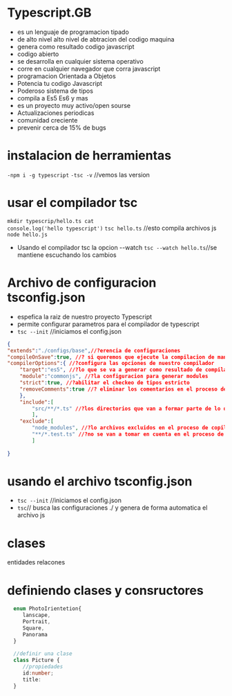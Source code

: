 # Typescript.__GB__
- es un lenguaje de programacion tipado 
- de alto nivel alto nivel de abtracion del codigo maquina
- genera como resultado codigo javascript
- codigo abierto
- se desarrolla en cualquier sistema operativo
- corre en cualquier navegador que corra javascript
- programacion Orientada a Objetos
- Potencia tu codigo Javascript
- Poderoso sistema de tipos
- compila a Es5 Es6 y mas
- es un proyecto muy activo/open sourse
- Actualizaciones periodicas
- comunidad creciente
- prevenir cerca de 15% de bugs
# instalacion de herramientas 
`-npm i -g typescript`
`-tsc -v` //vemos las version
# usar el compilador tsc
`mkdir typescrip/hello.ts
 cat                          console.log('hello typescript')`
`tsc hello.ts` //esto compila archivos js
`node hello.js`
- Usando el compilador tsc la opcion --watch
`tsc --watch hello.ts`//se mantiene escuchando los cambios

# Archivo de configuracion tsconfig.json
- espefica la raiz de nuestro proyecto Typescript
- permite configurar parametros para el compilador de typescript
- `tsc --init` //iniciamos el config.json
```json
{
"extends":"./configs/base",//?erencia de configuraciones
"compileOnSave":true, //? si queremos que ejecute la compilacion de manera automatica cuando guardemos cambios en nuestros archivos
"compilerOptions":{ //?configura las opciones de nuestro compilador
    "target":"es5", //?lo que se va a generar como resultado de compilacion
    "module":"commonjs", //?la configuracion para generar modules
    "strict":true, //?abilitar el checkeo de tipos estricto
    "removeComments":true //? eliminar los comentarios en el proceso de copilacion
    },
    "include":[
        "src/**/*.ts" //?los directorios que van a formar parte de lo que procesa el compilador
        ],
    "exclude":[
        "node_modules", //?lo archivos excluidos en el proceso de copilacion
        "**/*.test.ts" //?no se van a tomar en cuenta en el proceso de compilacion
        ]
        
}
```
# usando el archivo tsconfig.json
- `tsc --init` //iniciamos el config.json
- `tsc`// busca las configuraciones ./ y genera de forma automatica el archivo js


# clases
entidades relacones
# definiendo clases y consructores
```typescript
  enum PhotoIrientetion{
     lanscape,
     Portrait,
     Square,
     Panorama
  }
  
  //definir una clase
  class Picture {
     //propiedades
     id:number;
     title:
  }
```
